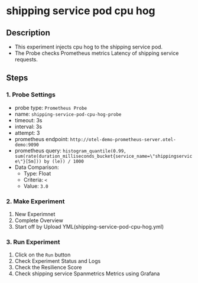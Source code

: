 # shipping service pod cpu hog
## Description
- This experiment injects cpu hog to the shipping service pod.
- The Probe checks Prometheus metrics Latency of shipping service requests.
## Steps
### 1. Probe Settings
- probe type: `Prometheus Probe`
- name: `shipping-service-pod-cpu-hog-probe`
- timeout: 3s
- interval: 3s
- attempt: 3
- prometheus endpoint: `http://otel-demo-prometheus-server.otel-demo:9090`
- prometheus query: `histogram_quantile(0.99, sum(rate(duration_milliseconds_bucket{service_name=\"shippingservice\"}[5m])) by (le)) / 1000`
- Data Comparison:
  - Type: Float
  - Criteria: `<`
  - Value: `3.0`
### 2. Make Experiment
1. New Experimnet
2. Complete Overview
3. Start off by Upload YML(shipping-service-pod-cpu-hog.yml)
### 3. Run Experiment
1. Click on the `Run` button
2. Check Experiment Status and Logs
3. Check the Resilience Score
4. Check shipping service Spanmetrics Metrics using Grafana